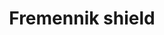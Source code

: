 ---
layout: item
title: Fremennik shield
item-id: 3758
datatable: true
id: 3758
name: "Fremennik shield"
members: true
lowalch: 2000
highalch: 3000
examine: "A shield worn by Fremennik warriors."
monsters:
  - id: 2259
    name: "Dagannoth"
    members: true
    combat_level: 88
    wiki_url: "https://oldschool.runescape.wiki/w/Dagannoth_(Waterbirth_Island)#Level_88"
    drops:
      - quantity: "1"
        rarity: 0.0234375
    image: "https://oldschool.runescape.wiki/images/thumb/b/bb/Dagannoth.png/1200px-Dagannoth.png?81f00"
  - id: 2265
    name: "Dagannoth Supreme"
    members: true
    combat_level: 303
    wiki_url: "https://oldschool.runescape.wiki/w/Dagannoth_Supreme"
    drops:
      - quantity: "1"
        rarity: 0.0078125
    image: "https://oldschool.runescape.wiki/images/b/b4/Dagannoth_Supreme.png?81f00"
  - id: 2266
    name: "Dagannoth Prime"
    members: true
    combat_level: 303
    wiki_url: "https://oldschool.runescape.wiki/w/Dagannoth_Prime"
    drops:
      - quantity: "1"
        rarity: 0.0078125
    image: "https://oldschool.runescape.wiki/images/8/8b/Dagannoth_Prime.png?945b1"
  - id: 2267
    name: "Dagannoth Rex"
    members: true
    combat_level: 303
    wiki_url: "https://oldschool.runescape.wiki/w/Dagannoth_Rex"
    drops:
      - quantity: "1"
        rarity: 0.0078125
    image: "https://oldschool.runescape.wiki/images/thumb/1/1b/Dagannoth_Rex.png/1200px-Dagannoth_Rex.png?a99a9"
  - id: 3185
    name: "Dagannoth"
    members: true
    combat_level: 90
    wiki_url: "https://oldschool.runescape.wiki/w/Dagannoth_(Waterbirth_Island)#Level_90"
    drops:
      - quantity: "1"
        rarity: 0.0234375
    image: "https://oldschool.runescape.wiki/images/thumb/b/bb/Dagannoth.png/1200px-Dagannoth.png?81f00"
  - id: 3938
    name: "Freidir"
    members: true
    combat_level: 48
    wiki_url: "https://oldschool.runescape.wiki/w/Freidir"
    drops:
      - quantity: "1"
        rarity: 0.001953125
    image: "https://oldschool.runescape.wiki/images/d/df/Freidir.png?f4b88"
  - id: 3939
    name: "Borrokar"
    members: true
    combat_level: 48
    wiki_url: "https://oldschool.runescape.wiki/w/Borrokar"
    drops:
      - quantity: "1"
        rarity: 0.001953125
    image: "https://oldschool.runescape.wiki/images/d/d4/Borrokar.png?068b7"
  - id: 3940
    name: "Lanzig"
    members: true
    combat_level: 48
    wiki_url: "https://oldschool.runescape.wiki/w/Lanzig"
    drops:
      - quantity: "1"
        rarity: 0.001953125
    image: "https://oldschool.runescape.wiki/images/5/59/Lanzig.png?5989d"
  - id: 3943
    name: "Lensa"
    members: true
    combat_level: 48
    wiki_url: "https://oldschool.runescape.wiki/w/Lensa"
    drops:
      - quantity: "1"
        rarity: 0.001953125
    image: "https://oldschool.runescape.wiki/images/d/d4/Lensa_chathead.png?be242"
  - id: 3944
    name: "Jennella"
    members: true
    combat_level: 48
    wiki_url: "https://oldschool.runescape.wiki/w/Jennella"
    drops:
      - quantity: "1"
        rarity: 0.001953125
    image: ""
  - id: 3949
    name: "Market Guard"
    members: true
    combat_level: 48
    wiki_url: "https://oldschool.runescape.wiki/w/Market_Guard"
    drops:
      - quantity: "1"
        rarity: 0.0078125
    image: "https://oldschool.runescape.wiki/images/c/c5/Market_Guard_%28Fremennik%29.png?d805f"
  - id: 3950
    name: "Warrior"
    members: true
    combat_level: 48
    wiki_url: "https://oldschool.runescape.wiki/w/Warrior_(Rellekka)"
    drops:
      - quantity: "1"
        rarity: 0.0078125
    image: "https://oldschool.runescape.wiki/images/7/72/Warrior_%28Rellekka%29.png?ed034"
---